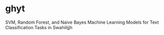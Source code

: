 # ghyt
SVM, Random Forest, and Naive Bayes Machine Learning Models for Text Classification Tasks in Swahilijjh
